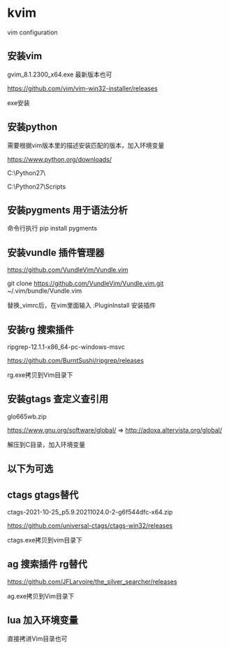 # kvim
vim configuration

## 安装vim

gvim_8.1.2300_x64.exe 最新版本也可

https://github.com/vim/vim-win32-installer/releases

exe安装

## 安装python

需要根据vim版本里的描述安装匹配的版本，加入环境变量

https://www.python.org/downloads/

C:\Python27\

C:\Python27\Scripts

## 安装pygments  用于语法分析

命令行执行 pip install pygments

## 安装vundle 插件管理器

https://github.com/VundleVim/Vundle.vim

git clone https://github.com/VundleVim/Vundle.vim.git ~/.vim/bundle/Vundle.vim

替换_vimrc后，在vim里面输入 :PluginInstall 安装插件

## 安装rg 搜索插件

ripgrep-12.1.1-x86_64-pc-windows-msvc

https://github.com/BurntSushi/ripgrep/releases

rg.exe拷贝到Vim目录下

## 安装gtags 查定义查引用

glo665wb.zip

https://www.gnu.org/software/global/ => http://adoxa.altervista.org/global/

解压到C目录，加入环境变量

## 以下为可选

## ctags gtags替代

ctags-2021-10-25_p5.9.20211024.0-2-g6f544dfc-x64.zip

https://github.com/universal-ctags/ctags-win32/releases

ctags.exe拷贝到vim目录下

## ag 搜索插件 rg替代

https://github.com/JFLarvoire/the_silver_searcher/releases

ag.exe拷贝到Vim目录下

## lua 加入环境变量

直接拷进Vim目录也可
